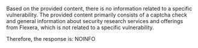 Based on the provided content, there is no information related to a specific vulnerability. The provided content primarily consists of a captcha check and general information about security research services and offerings from Flexera, which is not related to a specific vulnerability.

Therefore, the response is:
NOINFO